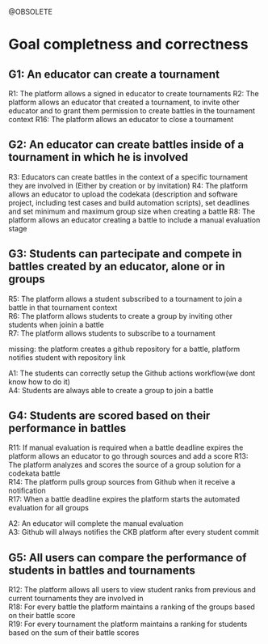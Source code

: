 @OBSOLETE

# Goal completness and correctness

## G1: An educator can create a tournament 

R1:	The platform allows a signed in educator to create tournaments
R2:	The platform allows an educator that created a tournament, to invite other educator and to grant them permission to create battles in the tournament context
R16: The platform allows an educator to close a tournament

## G2:	An educator can create battles inside of a tournament in which he is involved

  
R3:	Educators can create battles in the context of a specific tournament they are involved in (Either by creation or by invitation) 
R4:	The platform allows an educator to upload the codekata (description and software project, 
including test cases and build automation scripts), set deadlines and set minimum and maximum group size when creating a battle
R8: The platform allows an educator creating a battle to include a manual evaluation stage  

## G3:	Students can partecipate and compete in battles created by an educator, alone or in groups

R5:	The platform allows a student subscribed to a tournament to join a battle in that tournament context  
R6:	The platform allows students to create a group by inviting other students when joinin a battle  
R7:	The platform allows students to subscribe to a tournament  

missing: the platform creates a github repository for a battle, platform notifies student with repository link

A1:	The students can correctly setup the Github actions workflow(we dont know how to do it)  
A4: 	Students are always able to create a group to join a battle  


## G4:	Students are scored based on their performance in battles

R11:	If manual evaluation is required when a battle deadline expires the platform allows an educator to go through sources and add a score 
R13:	The platform analyzes and scores the source of a group solution for a codekata battle  
R14:	The platform pulls group sources from Github when it receive a notification  
R17: 	When a battle deadline expires the platform starts the automated evaluation for all groups  

A2:	An educator will complete the manual evaluation   
A3:	Github will always notifies the CKB platform after every student commit

## G5:  All users can compare the performance of students in battles and tournaments

R12:	The platform allows all users to view student ranks from previous and current tournaments they are involved in   
R18:	For every battle the platform maintains a ranking of the groups based on their battle score   
R19:	For every tournament the platform maintains a ranking for students based on the sum of their battle scores    

